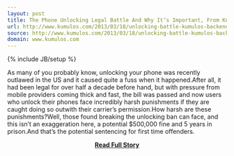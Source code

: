 ```yaml
---
layout: post
title: The Phone Unlocking Legal Battle And Why It’s Important, From Kumulos (Backend as a Service)
url: http://www.kumulos.com/2013/03/18/unlocking-battle-kumulos-backend-as-a-service/
source: http://www.kumulos.com/2013/03/18/unlocking-battle-kumulos-backend-as-a-service/
domain: www.kumulos.com
---
```

{% include JB/setup %}<p>As many of you probably know, unlocking your phone was recently outlawed in the US and it caused quite a fuss when it happened.After all, it had been legal for over half a decade before hand, but with pressure from mobile providers coming thick and fast, the bill was passed and now users who unlock their phones face incredibly harsh punishments if they are caught doing so outwith their carrier’s permission.How harsh are these punishments?Well, those found breaking the unlocking ban can face, and this isn’t an exaggeration here, a potential $500,000 fine and 5 years in prison.And that’s the potential sentencing for first time offenders.</p>
<center><p><a href="http://www.kumulos.com/2013/03/18/unlocking-battle-kumulos-backend-as-a-service/" style='padding:25px; font-sze:18px; font-weight: bold;'>Read Full Story</a></p></center>

